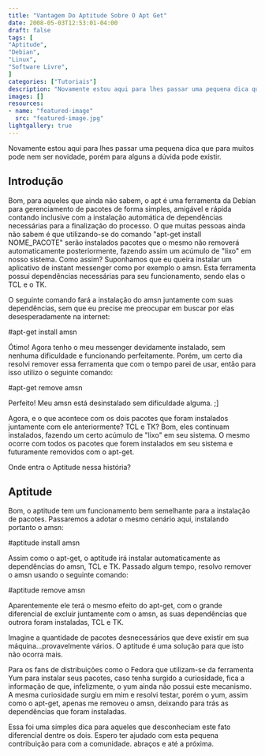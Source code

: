 ```yaml
---
title: "Vantagem Do Aptitude Sobre O Apt Get"
date: 2008-05-03T12:53:01-04:00
draft: false
tags: [
"Aptitude",
"Debian",
"Linux",
"Software Livre",
]
categories: ["Tutoriais"]
description: "Novamente estou aqui para lhes passar uma pequena dica que para muitos pode nem ser novidade, porém para alguns a dúvida pode existir."
images: []
resources:
- name: "featured-image"
  src: "featured-image.jpg"
lightgallery: true
---
```

Novamente estou aqui para lhes passar uma pequena dica que para muitos pode nem ser novidade, porém para alguns a dúvida pode existir.

<!--more-->

## Introdução

Bom, para aqueles que ainda não sabem, o apt é uma ferramenta da Debian para gerenciamento de pacotes de forma simples, amigável e rápida contando inclusive com a instalação automática de dependências necessárias para a finalização do processo. O que muitas pessoas ainda não sabem é que utilizando-se do comando "apt-get install NOME_PACOTE" serão instalados pacotes que o mesmo não removerá automaticamente posteriormente, fazendo assim um acúmulo de "lixo" em nosso sistema. Como assim? Suponhamos que eu queira instalar um aplicativo de instant messenger como por exemplo o amsn. Esta ferramenta possui dependências necessárias para seu funcionamento, sendo elas o TCL e o TK.

O seguinte comando fará a instalação do amsn juntamente com suas dependências, sem que eu precise me preocupar em buscar por elas desesperadamente na internet:

#apt-get install amsn

Ótimo! Agora tenho o meu messenger devidamente instalado, sem nenhuma dificuldade e funcionando perfeitamente. Porém, um certo dia resolvi remover essa ferramenta que com o tempo parei de usar, então para isso utilizo o seguinte comando:

#apt-get remove amsn

Perfeito! Meu amsn está desinstalado sem dificuldade alguma. ;]

Agora, e o que acontece com os dois pacotes que foram instalados juntamente com ele anteriormente? TCL e TK? Bom, eles continuam instalados, fazendo um certo acúmulo de  "lixo" em seu sistema. O mesmo ocorre com todos os pacotes que forem instalados em seu sistema e futuramente removidos com o apt-get.

Onde entra o Aptitude nessa história?

## Aptitude

Bom, o aptitude tem um funcionamento bem semelhante para a instalação de pacotes. Passaremos a adotar o mesmo cenário aqui, instalando portanto o amsn:

#aptitude install amsn

Assim como o apt-get, o aptitude irá instalar automaticamente as dependências do amsn, TCL e TK. Passado algum tempo, resolvo remover o amsn usando o seguinte comando:

#aptitude remove amsn

Aparentemente ele terá o mesmo efeito do apt-get, com o grande diferencial de  excluir juntamente com o amsn, as suas dependências que outrora foram instaladas, TCL e TK.

Imagine a quantidade de pacotes desnecessários que deve existir em sua máquina...provavelmente vários. O aptitude é uma solução para que isto não ocorra mais.

Para os fans de distribuições como o Fedora que utilizam-se da ferramenta Yum para instalar seus pacotes, caso tenha surgido a curiosidade, fica a informação de que, infelizmente, o yum ainda não possui este mecanismo. A mesma curiosidade surgiu em mim e resolvi testar, porém o yum, assim como o apt-get, apenas me removeu o amsn, deixando para trás as dependências que foram instaladas.

Essa foi uma simples dica para aqueles que desconheciam este fato diferencial dentre os dois. Espero ter ajudado com esta pequena contribuição para com a comunidade. abraços e até a próxima.

